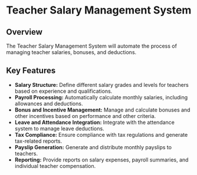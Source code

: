 # Teacher Salary Management System

## Overview

The Teacher Salary Management System will automate the process of managing teacher salaries, bonuses, and deductions.

## Key Features

*   **Salary Structure:** Define different salary grades and levels for teachers based on experience and qualifications.
*   **Payroll Processing:** Automatically calculate monthly salaries, including allowances and deductions.
*   **Bonus and Incentive Management:** Manage and calculate bonuses and other incentives based on performance and other criteria.
*   **Leave and Attendance Integration:** Integrate with the attendance system to manage leave deductions.
*   **Tax Compliance:** Ensure compliance with tax regulations and generate tax-related reports.
*   **Payslip Generation:** Generate and distribute monthly payslips to teachers.
*   **Reporting:** Provide reports on salary expenses, payroll summaries, and individual teacher compensation.

